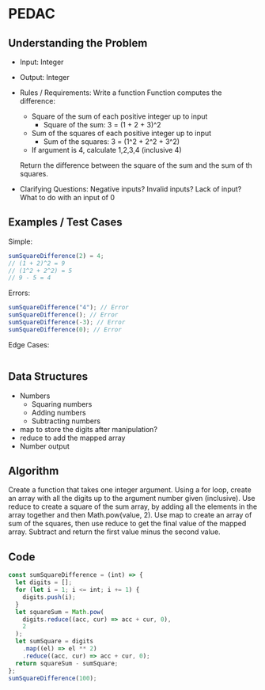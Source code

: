 # PEDAC

## Understanding the Problem

- Input:
  Integer

- Output:
  Integer

- Rules / Requirements:
  Write a function
  Function computes the difference:

  - Square of the sum of each positive integer up to input
    - Square of the sum: 3 = (1 + 2 + 3)^2
  - Sum of the squares of each positive integer up to input
    - Sum of the squares: 3 = (1^2 + 2^2 + 3^2)
  - If argument is 4, calculate 1,2,3,4 (inclusive 4)

  Return the difference between the square of the sum and the sum of th squares.

- Clarifying Questions:
  Negative inputs?
  Invalid inputs?
  Lack of input?
  What to do with an input of 0

## Examples / Test Cases

Simple:

```js
sumSquareDifference(2) = 4;
// (1 + 2)^2 = 9
// (1^2 + 2^2) = 5
// 9 - 5 = 4
```

Errors:

```js
sumSquareDifference("4"); // Error
sumSquareDifference(); // Error
sumSquareDifference(-3); // Error
sumSquareDifference(0); // Error
```

Edge Cases:

```js

```

## Data Structures

- Numbers
  - Squaring numbers
  - Adding numbers
  - Subtracting numbers
- map to store the digits after manipulation?
- reduce to add the mapped array
- Number output

## Algorithm

Create a function that takes one integer argument.
Using a for loop, create an array with all the digits up to the argument number given (inclusive).
Use reduce to create a square of the sum array, by adding all the elements in the array together and then Math.pow(value, 2).
Use map to create an array of sum of the squares, then use reduce to get the final value of the mapped array.
Subtract and return the first value minus the second value.

## Code

```js
const sumSquareDifference = (int) => {
  let digits = [];
  for (let i = 1; i <= int; i += 1) {
    digits.push(i);
  }
  let squareSum = Math.pow(
    digits.reduce((acc, cur) => acc + cur, 0),
    2
  );
  let sumSquare = digits
    .map((el) => el ** 2)
    .reduce((acc, cur) => acc + cur, 0);
  return squareSum - sumSquare;
};
sumSquareDifference(100);
```
